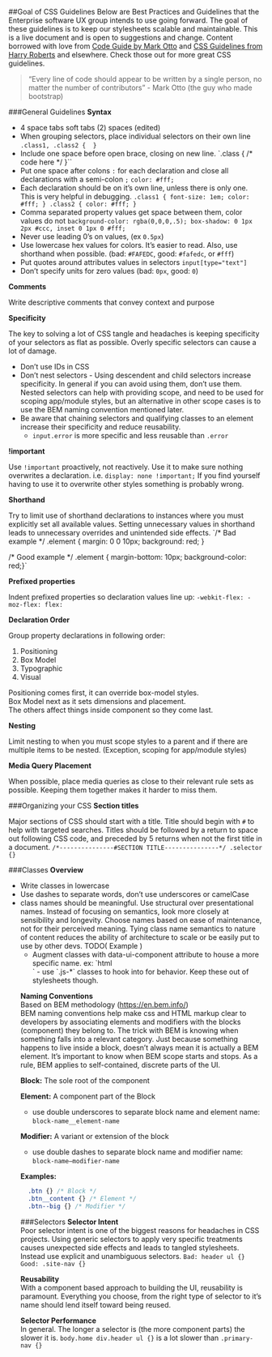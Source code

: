 ##Goal of CSS Guidelines
Below are Best Practices and Guidelines that the Enterprise software UX group intends to use going forward. The goal of these guidelines is to keep our stylesheets scalable and maintainable. This is a live document and is open to suggestions and change. Content borrowed with love from [Code Guide by Mark Otto](http://codeguide.co/) and [CSS Guidelines from Harry Roberts](http://cssguidelin.es/) and elsewhere. Check those out for more great CSS guidelines.
 
>“Every line of code should appear to be written by a single person, no matter the number of contributors” - Mark Otto (the guy who made bootstrap)
 
###General Guidelines
**Syntax**
- 4 space tabs soft tabs (2) spaces (edited)
- When grouping selectors, place individual selectors on their own line
`.class1,
.class2 { 
}`
- Include one space before open brace, closing on new line.
`.class {
    /* code here */
}``
- Put one space after colons `:` for each declaration and close all declarations with a semi-colon `;`
`color: #fff;`
- Each declaration should be on it’s own line, unless there is only one. This is very helpful in debugging.
`.class1 {
  font-size: 1em;
  color: #fff;
}
.class2 { color: #fff; }`
- Comma separated property values get space between them, color values do not
`background-color: rgba(0,0,0,.5);
box-shadow: 0 1px 2px #ccc, inset 0 1px 0 #fff;`
- Never use leading 0’s on values, (ex `0.5px`)
- Use lowercase hex values for colors. It’s easier to read. Also, use shorthand when possible. (bad: `#FAFEDC`, good: `#fafedc`, or `#fff`)
- Put quotes around attributes values in selectors
`input[type="text"]`
- Don’t specify units for zero values (bad: `0px`, good: `0`)

**Comments**

Write descriptive comments that convey context and purpose

**Specificity**

The key to solving a lot of CSS tangle and headaches is keeping specificity of your selectors as flat as possible. Overly specific selectors can cause a lot of damage.
 - Don’t use IDs in CSS
 - Don’t nest selectors - Using descendent and child selectors increase specificity. In general if you can avoid using them, don’t use them. Nested selectors can help with providing scope, and need to be used for scoping app/module styles, but an alternative in other scope cases is to use the BEM naming convention mentioned later.
 - Be aware that chaining selectors and qualifying classes to an element increase their specificity and reduce reusability.
   - `input.error` is more specific and less reusable than `.error`


**!important**

Use `!important` proactively, not reactively. Use it to make sure nothing overwrites a declaration. i.e. `display: none !important;` If you find yourself having to use it to overwrite other styles something is probably wrong.

**Shorthand**

Try to limit use of shorthand declarations to instances where you must explicitly set all available values. Setting unnecessary values in shorthand leads to unnecessary overrides and unintended side effects.
`/* Bad example */
.element {
  margin: 0 0 10px;
  background: red;
}

/* Good example */
.element {
  margin-bottom: 10px;
  background-color: red;}`


**Prefixed properties**

Indent prefixed properties so declaration values line up:
`-webkit-flex:
    -moz-flex:
         flex:`

**Declaration Order**

Group property declarations in following order:
1. Positioning
2. Box Model
3. Typographic
4. Visual

Positioning comes first, it can override box-model styles.<br/>
Box Model next as it sets dimensions and placement.<br/>
The others affect things inside component so they come last.

**Nesting**

Limit nesting to when you must scope styles to a parent and if there are multiple items to be nested. (Exception, scoping for app/module styles)

**Media Query Placement**

When possible, place media queries as close to their relevant rule sets as possible. Keeping them together makes it harder to miss them.

###Organizing your CSS
**Section titles**

Major sections of CSS should start with a title. Title should begin with `#` to help with targeted searches. 
Titles should be followed by a return to space out following CSS code, and preceded by 5 returns when not the first title in a document.
`/*---------------#SECTION TITLE---------------*/
.selector {}`


###Classes
**Overview**
 - Write classes in lowercase
 - Use dashes to separate words, don’t use underscores or camelCase
 - class names should be meaningful. Use structural over presentational names. Instead of focusing on semantics, look more closely at sensibility and longevity. Choose names based on ease of maintenance, not for their perceived meaning. Tying class name semantics to nature of content reduces the ability of architecture to scale or be easily put to use by other devs. TODO( Example )
    - Augment classes with data-ui-component attribute to house a more specific name. ex: 
    `html 
    <ul class=“tabbed-nav” data-ui-component=“Main Nav”>`
    - use `.js-*` classes to hook into for behavior. Keep these out of stylesheets though.

**Naming Conventions**  
Based on BEM methodology (https://en.bem.info/)<br/>
BEM naming conventions help make css and HTML markup clear to developers by associating elements and modifiers with the blocks (component) they belong to.
The trick with BEM is knowing when something falls into a relevant category. Just because something happens to live inside a block, doesn’t always mean it is actually a BEM element. It’s important to know when BEM scope starts and stops. As a rule, BEM applies to self-contained, discrete parts of the UI.

**Block:** The sole root of the component

**Element:** A component part of the Block
 - use double underscores to separate block name and element name: `block-name__element-name`

**Modifier:** A variant or extension of the block
 - use double dashes to separate block name and modifier name: `block-name—modifier-name`
 
**Examples:**
```css
  .btn {} /* Block */  
  .btn__content {} /* Element */  
  .btn--big {} /* Modifier */
```



###Selectors
**Selector Intent**  
Poor selector intent is one of the biggest reasons for headaches in CSS projects. Using generic selectors to apply very specific treatments causes unexpected side effects and leads to tangled stylesheets. Instead use explicit and unambiguous selectors.
`Bad: header ul {}
Good: .site-nav {}`
 
**Reusability**  
With a component based approach to building the UI, reusability is paramount. Everything you choose, from the right type of selector to it’s name should lend itself toward being reused.
 
**Selector Performance**  
In general. The longer a selector is (the more component parts) the slower it is. `body.home div.header ul {}` is a lot slower than `.primary-nav {}`